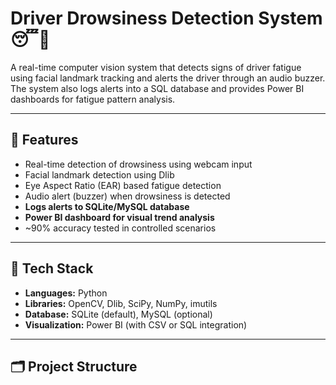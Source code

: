 # Driver Drowsiness Detection System 😴🚗

A real-time computer vision system that detects signs of driver fatigue using facial landmark tracking and alerts the driver through an audio buzzer. The system also logs alerts into a SQL database and provides Power BI dashboards for fatigue pattern analysis.

---

## 🔧 Features

- Real-time detection of drowsiness using webcam input
- Facial landmark detection using Dlib
- Eye Aspect Ratio (EAR) based fatigue detection
- Audio alert (buzzer) when drowsiness is detected
- **Logs alerts to SQLite/MySQL database**
- **Power BI dashboard for visual trend analysis**
- ~90% accuracy tested in controlled scenarios

---

## 🧠 Tech Stack

- **Languages:** Python
- **Libraries:** OpenCV, Dlib, SciPy, NumPy, imutils
- **Database:** SQLite (default), MySQL (optional)
- **Visualization:** Power BI (with CSV or SQL integration)

---

## 🗂️ Project Structure


